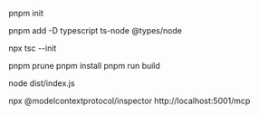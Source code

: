 pnpm init

pnpm add -D typescript ts-node @types/node

npx tsc --init


pnpm prune
pnpm install
pnpm run build

node dist/index.js

npx @modelcontextprotocol/inspector  http://localhost:5001/mcp